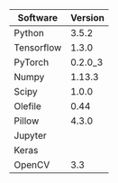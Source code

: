 
Software | Version
--- | --- 
Python | 3.5.2 
Tensorflow | 1.3.0
PyTorch | 0.2.0_3
Numpy | 1.13.3
Scipy | 1.0.0
Olefile | 0.44
Pillow | 4.3.0
Jupyter | 
Keras | 
OpenCV | 3.3

